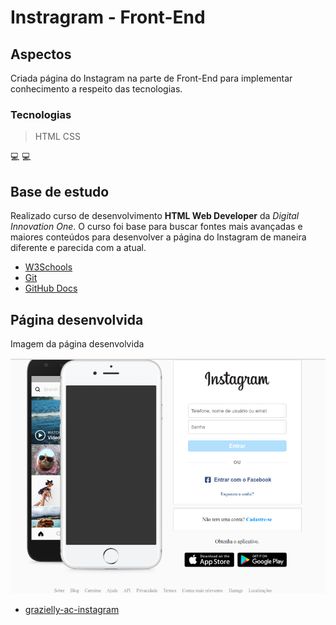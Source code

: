 # Instragram - Front-End #

## Aspectos ##

Criada página do Instagram na parte de Front-End para implementar conhecimento a respeito das tecnologias. 

### Tecnologias ###

>HTML
>CSS

:computer:   :computer:
## Base de estudo ##

Realizado curso de desenvolvimento **HTML Web Developer** da *Digital Innovation One*. O curso foi base para buscar fontes mais avançadas e maiores conteúdos para desenvolver a página do Instagram de maneira diferente e parecida com a atual.

* [W3Schools](https://www.w3schools.com/)
* [Git](https://git-scm.com/)
* [GitHub Docs](https://docs.github.com/pt/github/writing-on-github/basic-writing-and-formatting-syntax#links)

## Página desenvolvida ##

Imagem da página desenvolvida

![Instagram atual](img/pagina-desenvolvida.png)

* [grazielly-ac-instagram](https://grazielly-ac.github.io/front-end-insta/)
